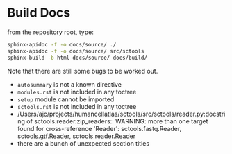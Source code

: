 # Build Docs 
from the repository root, type: 

```bash
sphinx-apidoc -f -o docs/source/ ./
sphinx-apidoc -f -o docs/source/ src/sctools
sphinx-build -b html docs/source/ docs/build/
```

Note that there are still some bugs to be worked out. 
- `autosummary` is not a known directive
- `modules.rst` is not included in any toctree
- `setup` module cannot be imported
- `sctools.rst` is not included in any toctree
- /Users/ajc/projects/humancellatlas/sctools/src/sctools/reader.py:docstring of sctools.reader.zip_readers:: WARNING: more than one target found for cross-reference 'Reader': sctools.fastq.Reader, sctools.gtf.Reader, sctools.reader.Reader
- there are a bunch of unexpected section titles
